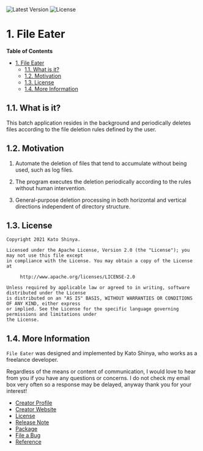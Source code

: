 ![Latest Version](https://img.shields.io/badge/Latest_Version-v1.0.0-27ae60.svg?style=for-the-badge)
![License](https://img.shields.io/badge/License-Apache_2.0-e74c3c.svg?style=for-the-badge)</br>

# 1. File Eater

**Table of Contents**

- [1. File Eater](#1-file-eater)
  - [1.1. What is it?](#11-what-is-it)
  - [1.2. Motivation](#12-motivation)
  - [1.3. License](#13-license)
  - [1.4. More Information](#14-more-information)

## 1.1. What is it?

This batch application resides in the background and periodically deletes files according to the file deletion rules defined by the user.

## 1.2. Motivation

1. Automate the deletion of files that tend to accumulate without being used, such as log files.

2. The program executes the deletion periodically according to the rules without human intervention.

3. General-purpose deletion processing in both horizontal and vertical directions independent of directory structure.

## 1.3. License

```license
Copyright 2021 Kato Shinya.

Licensed under the Apache License, Version 2.0 (the "License"); you may not use this file except
in compliance with the License. You may obtain a copy of the License at

     http://www.apache.org/licenses/LICENSE-2.0

Unless required by applicable law or agreed to in writing, software distributed under the License
is distributed on an "AS IS" BASIS, WITHOUT WARRANTIES OR CONDITIONS OF ANY KIND, either express
or implied. See the License for the specific language governing permissions and limitations under
the License.
```

## 1.4. More Information

`File Eater` was designed and implemented by Kato Shinya, who works as a freelance developer.

Regardless of the means or content of communication, I would love to hear from you if you have any questions or concerns. I do not check my email box very often so a response may be delayed, anyway thank you for your interest!

- [Creator Profile](https://github.com/myConsciousness)
- [Creator Website](https://myconsciousness.github.io/)
- [License](https://github.com/myConsciousness/file-eater/blob/master/LICENSE)
- [Release Note](https://github.com/myConsciousness/file-eater/releases)
- [Package](https://github.com/myConsciousness/file-eater/packages)
- [File a Bug](https://github.com/myConsciousness/file-eater/issues)
- [Reference](https://myconsciousness.github.io/file-eater/)
